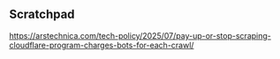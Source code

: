 ## Scratchpad

https://arstechnica.com/tech-policy/2025/07/pay-up-or-stop-scraping-cloudflare-program-charges-bots-for-each-crawl/